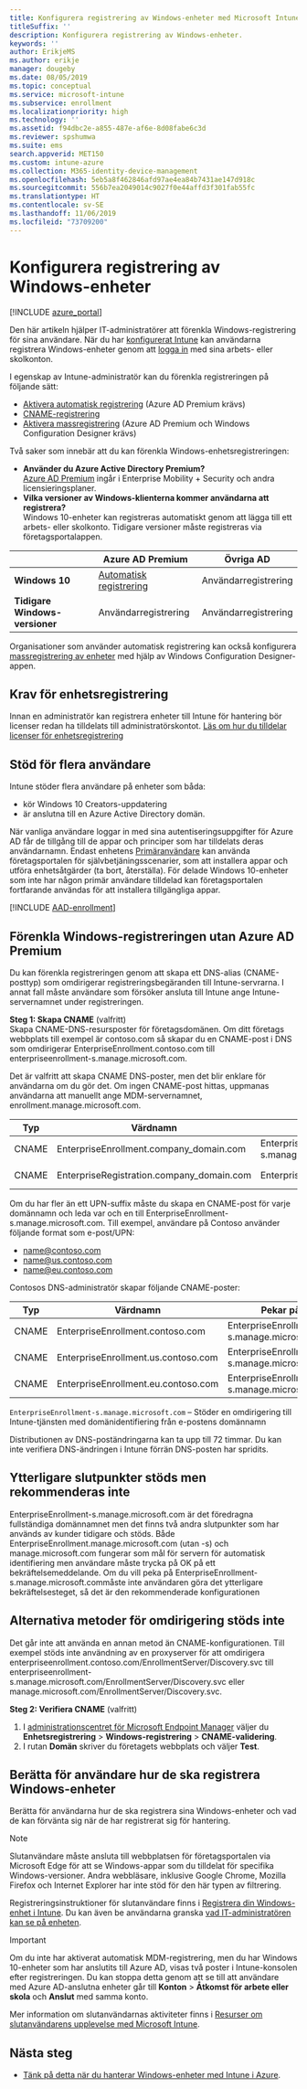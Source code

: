 ```yaml
---
title: Konfigurera registrering av Windows-enheter med Microsoft Intune
titleSuffix: ''
description: Konfigurera registrering av Windows-enheter.
keywords: ''
author: ErikjeMS
ms.author: erikje
manager: dougeby
ms.date: 08/05/2019
ms.topic: conceptual
ms.service: microsoft-intune
ms.subservice: enrollment
ms.localizationpriority: high
ms.technology: ''
ms.assetid: f94dbc2e-a855-487e-af6e-8d08fabe6c3d
ms.reviewer: spshumwa
ms.suite: ems
search.appverid: MET150
ms.custom: intune-azure
ms.collection: M365-identity-device-management
ms.openlocfilehash: 5eb5a8f462846afd97ae4ea84b7431ae147d918c
ms.sourcegitcommit: 556b7ea2049014c9027f0e44affd3f301fab55fc
ms.translationtype: HT
ms.contentlocale: sv-SE
ms.lasthandoff: 11/06/2019
ms.locfileid: "73709200"
---
```

# <a name="set-up-enrollment-for-windows-devices"></a>Konfigurera registrering av Windows-enheter

[!INCLUDE [azure_portal](../includes/azure_portal.md)]

Den här artikeln hjälper IT-administratörer att förenkla Windows-registrering för sina användare. När du har [konfigurerat Intune](../fundamentals/setup-steps.md) kan användarna registrera Windows-enheter genom att [logga in](https://docs.microsoft.com/intune-user-help/enroll-your-device-in-intune-windows) med sina arbets- eller skolkonton.  

I egenskap av Intune-administratör kan du förenkla registreringen på följande sätt:

- [Aktivera automatisk registrering](#enable-windows-10-automatic-enrollment) (Azure AD Premium krävs)
- [CNAME-registrering](#simplify-windows-enrollment-without-azure-ad-premium)
- [Aktivera massregistrering](../windows-bulk-enroll.md) (Azure AD Premium och Windows Configuration Designer krävs)

Två saker som innebär att du kan förenkla Windows-enhetsregistreringen:

- **Använder du Azure Active Directory Premium?** <br>[Azure AD Premium](https://docs.microsoft.com/azure/active-directory/active-directory-get-started-premium) ingår i Enterprise Mobility + Security och andra licensieringsplaner.
- **Vilka versioner av Windows-klienterna kommer användarna att registrera?** <br>Windows 10-enheter kan registreras automatiskt genom att lägga till ett arbets- eller skolkonto. Tidigare versioner måste registreras via företagsportalappen.

||**Azure AD Premium**|**Övriga AD**|
|----------|---------------|---------------|  
|**Windows 10**|[Automatisk registrering](#enable-windows-10-automatic-enrollment) |Användarregistrering|
|**Tidigare Windows-versioner**|Användarregistrering|Användarregistrering|

Organisationer som använder automatisk registrering kan också konfigurera [massregistrering av enheter](../windows-bulk-enroll.md) med hjälp av Windows Configuration Designer-appen.

## <a name="device-enrollment-prerequisites"></a>Krav för enhetsregistrering

Innan en administratör kan registrera enheter till Intune för hantering bör licenser redan ha tilldelats till administratörskontot. [Läs om hur du tilldelar licenser för enhetsregistrering](../fundamentals/licenses-assign.md)

## <a name="multi-user-support"></a>Stöd för flera användare

Intune stöder flera användare på enheter som båda:

- kör Windows 10 Creators-uppdatering
- är anslutna till en Azure Active Directory domän.

När vanliga användare loggar in med sina autentiseringsuppgifter för Azure AD får de tillgång till de appar och principer som har tilldelats deras användarnamn. Endast enhetens [Primäranvändare](../remote-actions/find-primary-user.md) kan använda företagsportalen för självbetjäningsscenarier, som att installera appar och utföra enhetsåtgärder (ta bort, återställa). För delade Windows 10-enheter som inte har någon primär användare tilldelad kan företagsportalen fortfarande användas för att installera tillgängliga appar.

[!INCLUDE [AAD-enrollment](../includes/win10-automatic-enrollment-aad.md)]

## <a name="simplify-windows-enrollment-without-azure-ad-premium"></a>Förenkla Windows-registreringen utan Azure AD Premium
Du kan förenkla registreringen genom att skapa ett DNS-alias (CNAME-posttyp) som omdirigerar registreringsbegäranden till Intune-servrarna. I annat fall måste användare som försöker ansluta till Intune ange Intune-servernamnet under registreringen.

**Steg 1: Skapa CNAME** (valfritt)<br>
Skapa CNAME-DNS-resursposter för företagsdomänen. Om ditt företags webbplats till exempel är contoso.com så skapar du en CNAME-post i DNS som omdirigerar EnterpriseEnrollment.contoso.com till enterpriseenrollment-s.manage.microsoft.com.

Det är valfritt att skapa CNAME DNS-poster, men det blir enklare för användarna om du gör det. Om ingen CNAME-post hittas, uppmanas användarna att manuellt ange MDM-servernamnet, enrollment.manage.microsoft.com.

|Typ|Värdnamn|Pekar på|TTL|
|----------|---------------|---------------|---|
|CNAME|EnterpriseEnrollment.company_domain.com|EnterpriseEnrollment-s.manage.microsoft.com| 1 timme|
|CNAME|EnterpriseRegistration.company_domain.com|EnterpriseRegistration.windows.net|1 timme|

Om du har fler än ett UPN-suffix måste du skapa en CNAME-post för varje domännamn och leda var och en till EnterpriseEnrollment-s.manage.microsoft.com. Till exempel, användare på Contoso använder följande format som e-post/UPN:

- name@contoso.com
- name@us.contoso.com
- name@eu.contoso.com

Contosos DNS-administratör skapar följande CNAME-poster:

|Typ|Värdnamn|Pekar på|TTL|  
|----------|---------------|---------------|---|
|CNAME|EnterpriseEnrollment.contoso.com|EnterpriseEnrollment-s.manage.microsoft.com|1 timme|
|CNAME|EnterpriseEnrollment.us.contoso.com|EnterpriseEnrollment-s.manage.microsoft.com|1 timme|
|CNAME|EnterpriseEnrollment.eu.contoso.com|EnterpriseEnrollment-s.manage.microsoft.com| 1 timme|

`EnterpriseEnrollment-s.manage.microsoft.com` – Stöder en omdirigering till Intune-tjänsten med domänidentifiering från e-postens domännamn

Distributionen av DNS-poständringarna kan ta upp till 72 timmar. Du kan inte verifiera DNS-ändringen i Intune förrän DNS-posten har spridits.

## <a name="additional-endpoints-are-supported-but-not-recommended"></a>Ytterligare slutpunkter stöds men rekommenderas inte
EnterpriseEnrollment-s.manage.microsoft.com är det föredragna fullständiga domännamnet men det finns två andra slutpunkter som har används av kunder tidigare och stöds. Både EnterpriseEnrollment.manage.microsoft.com (utan -s) och manage.microsoft.com fungerar som mål för servern för automatisk identifiering men användare måste trycka på OK på ett bekräftelsemeddelande. Om du vill peka på EnterpriseEnrollment-s.manage.microsoft.commåste inte användaren göra det ytterligare bekräftelsesteget, så det är den rekommenderade konfigurationen

## <a name="alternate-methods-of-redirection-are-not-supported"></a>Alternativa metoder för omdirigering stöds inte
Det går inte att använda en annan metod än CNAME-konfigurationen. Till exempel stöds inte användning av en proxyserver för att omdirigera enterpriseenrollment.contoso.com/EnrollmentServer/Discovery.svc till enterpriseenrollment-s.manage.microsoft.com/EnrollmentServer/Discovery.svc eller manage.microsoft.com/EnrollmentServer/Discovery.svc.

**Steg 2: Verifiera CNAME** (valfritt)<br>
1. I [administrationscentret för Microsoft Endpoint Manager](https://go.microsoft.com/fwlink/?linkid=2109431) väljer du **Enhetsregistrering** > **Windows-registrering** > **CNAME-validering**.
2. I rutan **Domän** skriver du företagets webbplats och väljer **Test**.

## <a name="tell-users-how-to-enroll-windows-devices"></a>Berätta för användare hur de ska registrera Windows-enheter
Berätta för användarna hur de ska registrera sina Windows-enheter och vad de kan förvänta sig när de har registrerat sig för hantering.

> [!NOTE]
> Slutanvändare måste ansluta till webbplatsen för företagsportalen via Microsoft Edge för att se Windows-appar som du tilldelat för specifika Windows-versioner. Andra webbläsare, inklusive Google Chrome, Mozilla Firefox och Internet Explorer har inte stöd för den här typen av filtrering.

Registreringsinstruktioner för slutanvändare finns i [Registrera din Windows-enhet i Intune](https://docs.microsoft.com/intune-user-help/enroll-your-device-in-intune-windows). Du kan även be användarna granska [vad IT-administratören kan se på enheten](https://docs.microsoft.com/intune-user-help/what-can-your-it-administrator-see-when-you-enroll-your-device-in-intune-windows).

>[!IMPORTANT]
> Om du inte har aktiverat automatisk MDM-registrering, men du har Windows 10-enheter som har anslutits till Azure AD, visas två poster i Intune-konsolen efter registreringen. Du kan stoppa detta genom att se till att användare med Azure AD-anslutna enheter går till **Konton** > **Åtkomst för arbete eller skola** och **Anslut** med samma konto. 

Mer information om slutanvändarnas aktiviteter finns i [Resurser om slutanvändarens upplevelse med Microsoft Intune](../fundamentals/end-user-educate.md).

## <a name="next-steps"></a>Nästa steg

- [Tänk på detta när du hanterar Windows-enheter med Intune i Azure](../fundamentals/intune-legacy-pc-client.md).
